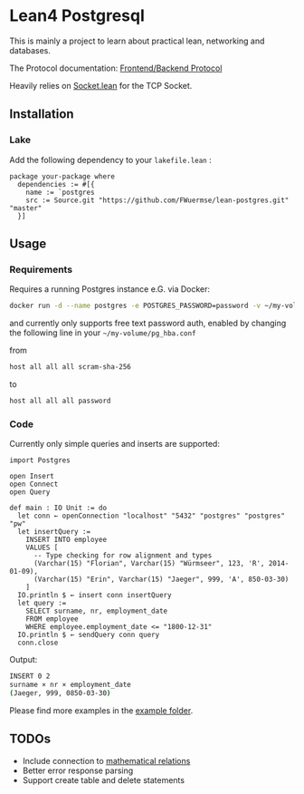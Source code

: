 # Lean4 Postgresql

This is mainly a project to learn about practical lean, networking and databases.

The Protocol documentation: [Frontend/Backend Protocol](https://www.postgresql.org/docs/9.3/protocol.html)

Heavily relies on [Socket.lean](https://github.com/xubaiw/Socket.lean) for the TCP Socket.

## Installation

### Lake

Add the following dependency to your `lakefile.lean` :

```lean
package your-package where
  dependencies := #[{
    name := `postgres
    src := Source.git "https://github.com/FWuermse/lean-postgres.git" "master"
  }]
```

## Usage

### Requirements

Requires a running Postgres instance e.G. via Docker:

```sh
docker run -d --name postgres -e POSTGRES_PASSWORD=password -v ~/my-volume:/var/lib/postgresql/data -p 5432:5432 postgres
```

and currently only supports free text password auth, enabled by changing the following line in your `~/my-volume/pg_hba.conf`

from

```sh
host all all all scram-sha-256
```

to

```sh
host all all all password
```

### Code

Currently only simple queries and inserts are supported:

```lean
import Postgres

open Insert
open Connect
open Query

def main : IO Unit := do
  let conn ← openConnection "localhost" "5432" "postgres" "postgres" "pw"
  let insertQuery :=
    INSERT INTO employee 
    VALUES [
      -- Type checking for row alignment and types
      (Varchar(15) "Florian", Varchar(15) "Würmseer", 123, 'R', 2014-01-09),
      (Varchar(15) "Erin", Varchar(15) "Jaeger", 999, 'A', 850-03-30)
    ]
  IO.println $ ← insert conn insertQuery
  let query := 
    SELECT surname, nr, employment_date
    FROM employee 
    WHERE employee.employment_date <= "1800-12-31"
  IO.println $ ← sendQuery conn query
  conn.close
```

Output:

```sh
INSERT 0 2
surname × nr × employment_date
(Jaeger, 999, 0850-03-30)
```

Please find more examples in the [example folder](https://github.com/FWuermse/lean-postgres/tree/master/examples/open-connection).

## TODOs

- Include connection to [mathematical relations](https://github.com/hargoniX/lean-hm/blob/master/Hm/Relation.lean)
- Better error response parsing
- Support create table and delete statements
